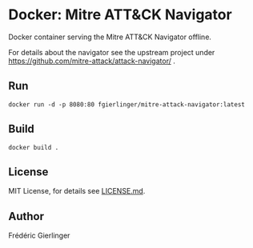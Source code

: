 # Docker: Mitre ATT&CK Navigator

Docker container serving the Mitre ATT&CK Navigator offline.

For details about the navigator see the upstream project under https://github.com/mitre-attack/attack-navigator/ .

## Run

    docker run -d -p 8080:80 fgierlinger/mitre-attack-navigator:latest

## Build

    docker build .

## License

MIT License, for details see [LICENSE.md](./LICENSE.md).

## Author

Frédéric Gierlinger

